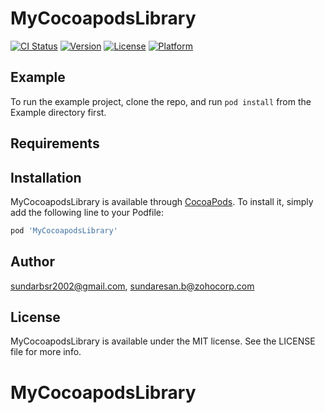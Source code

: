 # MyCocoapodsLibrary

[![CI Status](https://img.shields.io/travis/sundarbsr2002@gmail.com/MyCocoapodsLibrary.svg?style=flat)](https://travis-ci.org/sundarbsr2002@gmail.com/MyCocoapodsLibrary)
[![Version](https://img.shields.io/cocoapods/v/MyCocoapodsLibrary.svg?style=flat)](https://cocoapods.org/pods/MyCocoapodsLibrary)
[![License](https://img.shields.io/cocoapods/l/MyCocoapodsLibrary.svg?style=flat)](https://cocoapods.org/pods/MyCocoapodsLibrary)
[![Platform](https://img.shields.io/cocoapods/p/MyCocoapodsLibrary.svg?style=flat)](https://cocoapods.org/pods/MyCocoapodsLibrary)

## Example

To run the example project, clone the repo, and run `pod install` from the Example directory first.

## Requirements

## Installation

MyCocoapodsLibrary is available through [CocoaPods](https://cocoapods.org). To install
it, simply add the following line to your Podfile:

```ruby
pod 'MyCocoapodsLibrary'
```

## Author

sundarbsr2002@gmail.com, sundaresan.b@zohocorp.com

## License

MyCocoapodsLibrary is available under the MIT license. See the LICENSE file for more info.
# MyCocoapodsLibrary
